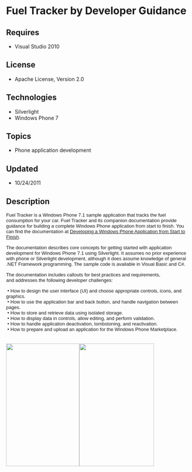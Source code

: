 # Fuel Tracker by Developer Guidance
## Requires
- Visual Studio 2010
## License
- Apache License, Version 2.0
## Technologies
- Silverlight
- Windows Phone 7
## Topics
- Phone application development
## Updated
- 10/24/2011
## Description

<p><span style="font-family:arial,helvetica,sans-serif; font-size:small">Fuel Tracker is a Windows Phone 7.1 sample application that tracks the fuel consumption for your car. Fuel Tracker and its companion documentation provide guidance for building a complete
 Windows Phone application from start to finish. You can find the documentation at
<a href="http://go.microsoft.com/fwlink/?LinkID=212803">Developing a Windows Phone Application from Start to Finish</a>.</span></p>
<p><span style="font-family:arial,helvetica,sans-serif; font-size:small">The documentation describes core concepts for getting started with application development for Windows Phone 7.1 using Silverlight. It assumes no prior experience with phone or Silverlight
 development, although it does assume knowledge of general .NET Framework programming. The sample code is available in Visual Basic and C#.</span></p>
<p><span style="font-family:arial,helvetica,sans-serif; font-size:small">The documentation includes callouts for best practices and requirements, and&nbsp;addresses the following developer challenges:</span></p>
<p><span style="font-family:arial,helvetica,sans-serif; font-size:small">&nbsp;&bull; How to design the user interface (UI) and choose appropriate controls, icons, and graphics.
</span><br>
<span style="font-family:arial,helvetica,sans-serif; font-size:small">&nbsp;&bull; How to use the application bar and back button, and handle navigation between pages.</span><br>
<span style="font-family:arial,helvetica,sans-serif; font-size:small">&nbsp;&bull; How to store and retrieve data using isolated storage.
</span><br>
<span style="font-family:arial,helvetica,sans-serif; font-size:small">&nbsp;&bull; How to display data in controls, allow editing, and perform validation.
</span><br>
<span style="font-family:arial,helvetica,sans-serif; font-size:small">&nbsp;&bull; How to handle application deactivation, tombstoning,&nbsp;and reactivation.
</span><br>
<span style="font-family:arial,helvetica,sans-serif; font-size:small"><span style="font-family:arial,helvetica,sans-serif; font-size:small">&nbsp;&bull; How to prepare and upload&nbsp;an application&nbsp;for the Windows Phone Marketplace.<br>
</span></span>&nbsp;</p>
<p><img src="http://i3.code.msdn.microsoft.com/fuel-tracker-sample-9fe58263/image/file/19307/1/fueltracker_screenshot1_50.png" alt="" width="200" height="335"><img src="http://i3.code.msdn.microsoft.com/fuel-tracker-sample-9fe58263/image/file/19308/1/fueltracker_screenshot2_50.png" alt="" width="204" height="335"></p>
<p><strong>&nbsp;</strong></p>
<p>&nbsp;</p>
